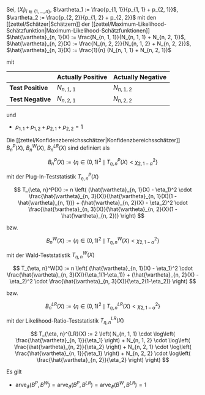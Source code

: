 Sei, $(X_i)_{i \in \{ 1, \dots, n \}}$, $\vartheta_1 := \frac{p_{1, 1}}{p_{1, 1} + p_{2, 1}}$, $\vartheta_2 := \frac{p_{2, 2}}{p_{1, 2} + p_{2, 2}}$ mit den [[zettel/Schätzer|Schätzern]] der [[zettel/Maximum-Likelihood-Schätzfunktion|Maximum-Likelihood-Schätzfunktionen]] $\hat{\vartheta}_{n, 1}(X) := \frac{N_{n, 1, 1}}{N_{n, 1, 1} + N_{n, 2, 1}}$, $\hat{\vartheta}_{n, 2}(X) := \frac{N_{n, 2, 2}}{N_{n, 1, 2} + N_{n, 2, 2}}$, $\hat{\vartheta}_{n, 3}(X) := \frac{1}{n} (N_{n, 1, 1} + N_{n, 2, 1})$

mit

| | Actually Positive | Actually Negative |
|---|---|---|
| **Test Positive** | $N_{n, 1, 1}$ | $N_{n, 1, 2}$
| **Test Negative** | $N_{n, 2, 1}$ | $N_{n, 2, 2}$

und
- $p_{1, 1} + p_{1, 2} + p_{2, 1} + p_{2, 2} = 1$

Die [[zettel/Konfidenzbereichsschätzer|Konfidenzbereichsschätzer]] $B_n^P(X)$, $B_n^W(X)$, $B_n^{LR}(X)$ sind definiert als

$$
	B_n^P(X) := \{ \eta \in (0, 1)^2 \mid T_{\eta, n}^P(X) \lt \chi_{2, 1-\alpha}^2 \}
$$

mit der Plug-In-Teststatistik $T_{\eta, n}^P(X)$

$$
	T_{\eta, n}^P(X) := n \left( (\hat{\vartheta}_{n, 1}(X) - \eta_1)^2 \cdot \frac{\hat{\vartheta}_{n, 3}(X)}{\hat{\vartheta}_{n, 1}(X)(1 - \hat{\vartheta}_{n, 1})} + (\hat{\vartheta}_{n, 2}(X) - \eta_2)^2 \cdot \frac{\hat{\vartheta}_{n, 3}(X)}{\hat{\vartheta}_{n, 2}(X)(1 - \hat{\vartheta}_{n, 2})} \right)
$$

bzw.

$$
	B_n^W(X) := \{ \eta \in (0, 1)^2 \mid T_{\eta, n}^W(X) \lt \chi_{2, 1-\alpha}^2 \}
$$

mit der Wald-Teststatistik $T_{\eta, n}^W(X)$

$$
	T_{\eta, n}^W(X) := n \left( (\hat{\vartheta}_{n, 1}(X) - \eta_1)^2 \cdot \frac{\hat{\vartheta}_{n, 3}(X)}{\eta_1(1-\eta_1)} + (\hat{\vartheta}_{n, 2}(X) - \eta_2)^2 \cdot \frac{\hat{\vartheta}_{n, 3}(X)}{\eta_2(1-\eta_2)} \right)
$$

bzw.

$$
	B_n^{LR}(X) := \{ \eta \in (0, 1)^2 \mid T_{\eta, n}^{LR}(X) \lt \chi_{2, 1-\alpha}^2 \}
$$

mit der Likelihood-Ratio-Teststatistik $T_{\eta, n}^{LR}(X)$

$$
	T_{\eta, n}^{LR}(X) := 2 \left( N_{n, 1, 1} \cdot \log\left( \frac{\hat{\vartheta}_{n, 1}}{\eta_1} \right) + N_{n, 1, 2} \cdot \log\left( \frac{\hat{\vartheta}_{n, 2}}{\eta_2} \right) + N_{n, 2, 1} \cdot \log\left( \frac{\hat{\vartheta}_{n, 1}}{\eta_1} \right) + N_{n, 2, 2} \cdot \log\left( \frac{\hat{\vartheta}_{n, 2}}{\eta_2} \right) \right)
$$

Es gilt
- $\text{arve}_\vartheta(B^P, B^W) = \text{arve}_\vartheta(B^P, B^{LR}) = \text{arve}_\vartheta(B^W, B^{LR}) = 1$